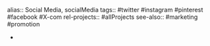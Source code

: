 alias:: Social Media, socialMedia
tags:: #twitter #instagram #pinterest #facebook #X-com
rel-projects:: #allProjects
see-also:: #marketing #promotion

-
